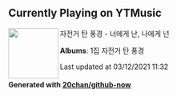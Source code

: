 ## Currently Playing on YTMusic

[<img align="left" width="100" src="https://lh3.googleusercontent.com/idXQD22BjxkpisY_fIFdjOMjTd9KQV53UoHtZX_z8bG4YfPCP58P9Lqb7_uVrJ0b4hIMKDf9NuXxh1A">](https://music.youtube.com/watch?v=SZkkZLSCv44)

자전거 탄 풍경 - 너에게 난, 나에게 넌

**Albums**: 1집 자전거 탄 풍경

Last updated at 03/12/2021 11:32

#### Generated with [20chan/github-now](https://github.com/20chan/github-now)


<!--
**20chan/20chan** is a ✨ _special_ ✨ repository because its `README.md` (this file) appears on your GitHub profile.

Here are some ideas to get you started:

- 🔭 I’m currently working on ...
- 🌱 I’m currently learning ...
- 👯 I’m looking to collaborate on ...
- 🤔 I’m looking for help with ...
- 💬 Ask me about ...
- 📫 How to reach me: ...
- 😄 Pronouns: ...
- ⚡ Fun fact: ...
-->
